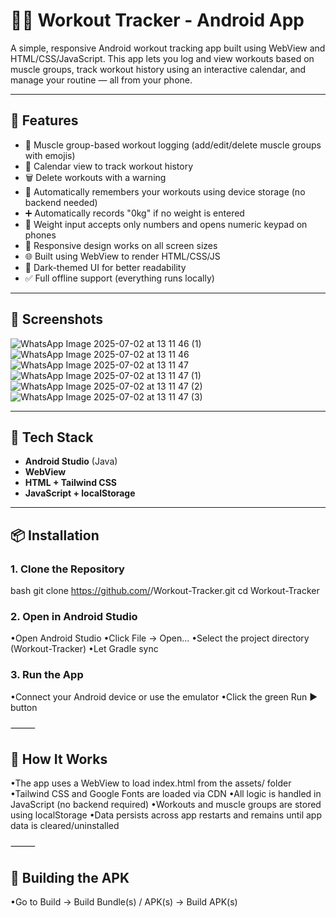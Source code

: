 # 🏋️‍♀️ Workout Tracker - Android App

A simple, responsive Android workout tracking app built using WebView and HTML/CSS/JavaScript. This app lets you log and view workouts based on muscle groups, track workout history using an interactive calendar, and manage your routine — all from your phone.

---

## 🚀 Features

- 💪 Muscle group-based workout logging (add/edit/delete muscle groups with emojis)
- 📅 Calendar view to track workout history
- 🗑️ Delete workouts with a warning
- 🧠 Automatically remembers your workouts using device storage (no backend needed)
- ➕ Automatically records "0kg" if no weight is entered
- 🔢 Weight input accepts only numbers and opens numeric keypad on phones
- 📱 Responsive design works on all screen sizes
- 🌐 Built using WebView to render HTML/CSS/JS
- 🌙 Dark-themed UI for better readability
- ✅ Full offline support (everything runs locally)

---

## 📸 Screenshots

![WhatsApp Image 2025-07-02 at 13 11 46 (1)](https://github.com/user-attachments/assets/b568e6ac-67a0-4208-aaa4-3bd624e2bb51)
![WhatsApp Image 2025-07-02 at 13 11 46](https://github.com/user-attachments/assets/2707fb45-a6a6-4b9a-b6f2-1abbd4ff885d)
![WhatsApp Image 2025-07-02 at 13 11 47](https://github.com/user-attachments/assets/bd922950-ba14-4c7b-b846-c5ff7ced8e05)
![WhatsApp Image 2025-07-02 at 13 11 47 (1)](https://github.com/user-attachments/assets/5eb01c65-b347-449d-8560-c703b2246e16)
![WhatsApp Image 2025-07-02 at 13 11 47 (2)](https://github.com/user-attachments/assets/722582b4-6a10-4e92-ad44-243023ef7c46)
![WhatsApp Image 2025-07-02 at 13 11 47 (3)](https://github.com/user-attachments/assets/19a3dbef-3c86-47a2-8b71-ce73fad092a7)


---

## 📁 Tech Stack

- **Android Studio** (Java)
- **WebView**
- **HTML + Tailwind CSS**
- **JavaScript + localStorage**

---

## 📦 Installation

### 1. Clone the Repository

bash
git clone https://github.com/<your-username>/Workout-Tracker.git
cd Workout-Tracker

### 2. Open in Android Studio

•Open Android Studio
•Click File → Open…
•Select the project directory (Workout-Tracker)
•Let Gradle sync

### 3. Run the App
•Connect your Android device or use the emulator
•Click the green Run ▶️ button

⸻

## 🔧 How It Works
•The app uses a WebView to load index.html from the assets/ folder
•Tailwind CSS and Google Fonts are loaded via CDN
•All logic is handled in JavaScript (no backend required)
•Workouts and muscle groups are stored using localStorage
•Data persists across app restarts and remains until app data is cleared/uninstalled

⸻

## 📱 Building the APK
•Go to Build → Build Bundle(s) / APK(s) → Build APK(s)
